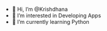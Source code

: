 - 👋 Hi, I’m @Krishdhana
- 👀 I’m interested in Developing Apps
- 🌱 I’m currently learning Python

<!---
Krishdhana/Krishdhana is a ✨ special ✨ repository because its `README.md` (this file) appears on your GitHub profile.
You can click the Preview link to take a look at your changes.
--->
